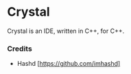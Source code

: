 # Crystal
Crystal is an IDE, written in C++, for C++.

### Credits
- Hashd [https://github.com/imhashd]
